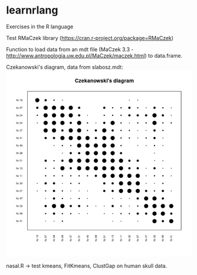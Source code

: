 # learnrlang
Exercises in the R language

Test RMaCzek library (https://cran.r-project.org/package=RMaCzek)

Function to load data from an mdt file (MaCzek 3.3 - http://www.antropologia.uw.edu.pl/MaCzek/maczek.html) to data.frame.

Czekanowski's diagram, data from slabosz.mdt:
![Screen](slabosz.png)


nasal.R -> test kmeans, FitKmeans, ClustGap on human skull data.

